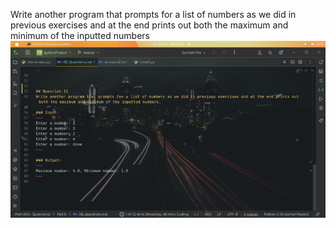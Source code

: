 Write another program that prompts for a list of numbers as we did in previous exercises and at the end prints out both the maximum and minimum of the inputted numbers
![question11.png](..%2Fimages%2Fquestion11.png)
